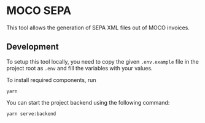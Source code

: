 # MOCO SEPA

This tool allows the generation of SEPA XML files out of MOCO invoices.

## Development

To setup this tool locally, you need to copy the given `.env.example` file in the project root 
as `.env` and fill the variables with your values.

To install required components, run

```shell
yarn
```

You can start the project backend using the following command:

```shell
yarn serve:backend
```